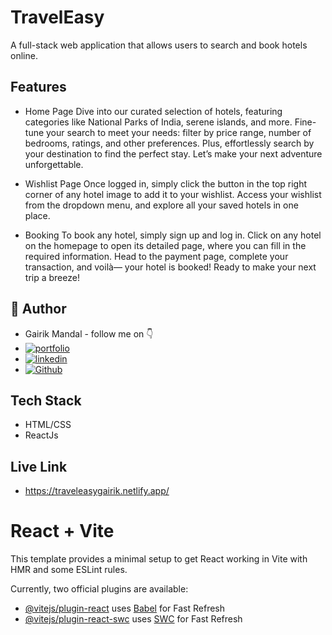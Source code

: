 
# TravelEasy

A full-stack web application that allows users to search and book hotels online. 


## Features
- Home Page
Dive into our curated selection of hotels, featuring categories like National Parks of India, serene islands, and more. Fine-tune your search to meet your needs: filter by price range, number of bedrooms, ratings, and other preferences. Plus, effortlessly search by your destination to find the perfect stay. Let’s make your next adventure unforgettable.

- Wishlist Page
Once logged in, simply click the button in the top right corner of any hotel image to add it to your wishlist. Access your wishlist from the dropdown menu, and explore all your saved hotels in one place.

- Booking
To book any hotel, simply sign up and log in. Click on any hotel on the homepage to open its detailed page, where you can fill in the required information. Head to the payment page, complete your transaction, and voilà— your hotel is booked! Ready to make your next trip a breeze! 



## 🔗 Author
-   Gairik Mandal - follow me on 👇
- [![portfolio](https://img.shields.io/badge/my_portfolio-000?style=for-the-badge&logo=ko-fi&logoColor=white)](https://katherineoelsner.com/)
- [![linkedin](https://img.shields.io/badge/linkedin-0A66C2?style=for-the-badge&logo=linkedin&logoColor=white)](https://www.linkedin.com/in/gairik-mandal-a38aa0171/)
- [![Github](https://img.shields.io/badge/github-1DA1F2?style=for-the-badge&logo=github&logoColor=white)](https://github.com/gairik99/)


##  Tech Stack
- HTML/CSS
- ReactJs
## Live Link

- https://traveleasygairik.netlify.app/






# React + Vite

This template provides a minimal setup to get React working in Vite with HMR and some ESLint rules.

Currently, two official plugins are available:

- [@vitejs/plugin-react](https://github.com/vitejs/vite-plugin-react/blob/main/packages/plugin-react/README.md) uses [Babel](https://babeljs.io/) for Fast Refresh
- [@vitejs/plugin-react-swc](https://github.com/vitejs/vite-plugin-react-swc) uses [SWC](https://swc.rs/) for Fast Refresh
